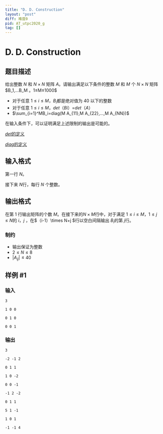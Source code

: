```yaml
---
title: "D. D. Construction"
layout: "post"
diff: 难度0
pid: AT_utpc2020_g
tag: []
---
```


# D. D. Construction

## 题目描述

给出整数 $N$ 和 $N \times N$ 矩阵 $A$。请输出满足以下条件的整数 $M$ 和 $M$ 个 $N \times N$ 矩阵 $B_1,...B_M $。$1≤M≤1000$

-  对于任意 $1≤i≤M$，$B_i$都是绝对值为 $40$ 以下的整数
-  对于任意 $1≤i≤M$，$det（Bi）$=$det（A）$
- $\sum_{i=1}^MB_i=diag(M A_{11},M A_{22},...,M A_{NN})$

在输入条件下，可以证明满足上述限制的输出是可能的。

[$det$的定义](https://ja.wikipedia.org/wiki/%E8%A1%8C%E5%88%97%E5%BC%8F)

[$diag$的定义](https://ja.wikipedia.org/wiki/%E5%AF%BE%E8%A7%92%E8%A1%8C%E5%88%97)

## 输入格式

第一行 $N$。

接下来 $N$行，每行 $N$ 个整数。

## 输出格式

在第 $1$ 行输出矩阵的个数 $M$。在接下来的$N\times M$行中，对于满足 $1≤i≤M，1≤j≤N$的 $i，j$ ，在$（i-1）\times N+j $行以空白间隔输出 $B_i$的第 $j$行。
### 制约
- 输出保证为整数
- $2≤N≤8$
- $|A_{ij}|≤40$

## 样例 #1

### 输入

```
3
1 0 0
0 1 0
0 0 1
```

### 输出

```
3
-2 -1 2
0 1 1
1 0 -2
0 0 -1
-1 2 -2
0 1 1
5 1 -1
1 0 1
-1 -1 4
```


